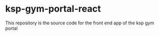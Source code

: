 # ksp-gym-portal-react
This repository is the source code for the front end app of the ksp gym portal
